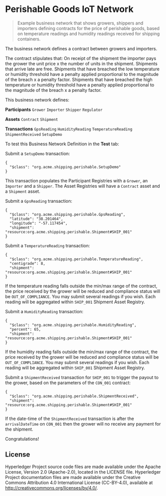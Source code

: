 # Perishable Goods IoT Network

> Example business network that shows growers, shippers and importers defining contracts for the price of perishable goods, based on temperature readings and humidity readings received for shipping containers.

The business network defines a contract between growers and importers. 

The contract stipulates that: On receipt of the shipment the importer pays the grower the unit price x the number of units in the shipment. Shipments that arrive late are free. Shipments that have breached the low temperature or humidity threshold have a penalty applied proportional to the magnitude of the breach x a penalty factor. Shipments that have breached the high temperature or humidity threshold have a penalty applied proportional to the magnitude of the breach x a penalty factor.

This business network defines:

**Participants**
`Grower` `Importer` `Shipper` `Regulator` 

**Assets**
`Contract` `Shipment`

**Transactions**
`GpsReading` `HumidityReading` `TemperatureReading` `ShipmentReceived` `SetupDemo`

To test this Business Network Definition in the **Test** tab:

Submit a `SetupDemo` transaction:

```
{
  "$class": "org.acme.shipping.perishable.SetupDemo"
}
```

This transaction populates the Participant Registries with a `Grower`, an `Importer` and a `Shipper`. The Asset Registries will have a `Contract` asset and a `Shipment` asset.

Submit a `GpsReading` transaction:

```
{
  "$class": "org.acme.shipping.perishable.GpsReading",
  "latitude": "38.201464",
  "longitude": "-57.117454",
  "shipment": "resource:org.acme.shipping.perishable.Shipment#SHIP_001"
}
```

Submit a `TemperatureReading` transaction:

```
{
  "$class": "org.acme.shipping.perishable.TemperatureReading",
  "centigrade": 8,
  "shipment": "resource:org.acme.shipping.perishable.Shipment#SHIP_001"
}
```

If the temperature reading falls outside the min/max range of the contract, the price received by the grower will be reduced and compliance status will be `OUT_OF_COMPLIANCE`. You may submit several readings if you wish. Each reading will be aggregated within `SHIP_001` Shipment Asset Registry.

Submit a `HumidityReading` transaction:

```
{
  "$class": "org.acme.shipping.perishable.HumidityReading",
  "percent": 65,
  "shipment": "resource:org.acme.shipping.perishable.Shipment#SHIP_001"
}
```

If the humidity reading falls outside the min/max range of the contract, the price received by the grower will be reduced and compliance status will be `OUT_OF_COMPLIANCE`. You may submit several readings if you wish. Each reading will be aggregated within `SHIP_001` Shipment Asset Registry.

Submit a `ShipmentReceived` transaction for `SHIP_001` to trigger the payout to the grower, based on the parameters of the `CON_001` contract:

```
{
  "$class": "org.acme.shipping.perishable.ShipmentReceived",
  "shipment": "resource:org.acme.shipping.perishable.Shipment#SHIP_001"
}
```

If the date-time of the `ShipmentReceived` transaction is after the `arrivalDateTime` on `CON_001` then the grower will no receive any payment for the shipment.

Congratulations!

## License <a name="license"></a>
Hyperledger Project source code files are made available under the Apache License, Version 2.0 (Apache-2.0), located in the LICENSE file. Hyperledger Project documentation files are made available under the Creative Commons Attribution 4.0 International License (CC-BY-4.0), available at http://creativecommons.org/licenses/by/4.0/.
